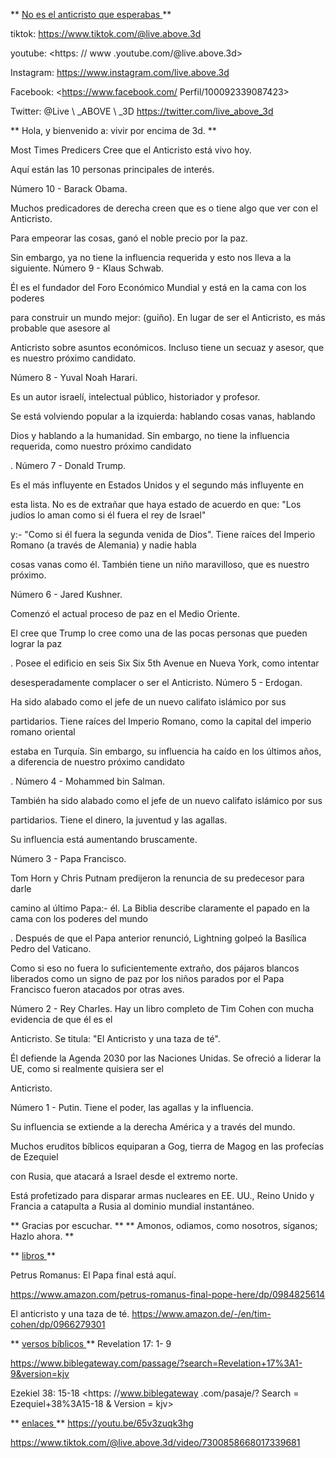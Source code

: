 ** <u> No es el anticristo que esperabas </u> **

tiktok: <https://www.tiktok.com/@live.above.3d>

youtube: <https: // www .youtube.com/@live.above.3d>

Instagram: <https://www.instagram.com/live.above.3d>

Facebook: <https://www.facebook.com/ Perfil/100092339087423>

Twitter: @Live \ _ABOVE \ _3D <https://twitter.com/live_above_3d>

** Hola, y bienvenido a: vivir por encima de 3d. **

Most Times Predicers Cree que el Anticristo está vivo hoy.

Aquí están las 10 personas principales de interés.

Número 10 - Barack Obama.

Muchos predicadores de derecha creen que es o tiene algo que ver con
el Anticristo.

Para empeorar las cosas, ganó el noble precio por la paz.

Sin embargo, ya no tiene la influencia requerida y esto nos lleva a la siguiente.
Número 9 - Klaus Schwab.

Él es el fundador del Foro Económico Mundial y está en la cama con los poderes

para construir un mundo mejor: (guiño).
En lugar de ser el Anticristo, es más probable que asesore al

Anticristo sobre asuntos económicos.
Incluso tiene un secuaz y asesor, que es nuestro próximo candidato.

Número 8 - Yuval Noah Harari.

Es un autor israelí, intelectual público, historiador y profesor.

Se está volviendo popular a la izquierda: hablando cosas vanas, hablando

Dios y hablando a la humanidad.
Sin embargo, no tiene la influencia requerida, como nuestro próximo candidato

.
Número 7 - Donald Trump.

Es el más influyente en Estados Unidos y el segundo más influyente en

esta lista.
No es de extrañar que haya estado de acuerdo en que: "Los judíos lo aman como si él fuera el rey de Israel"

y:- "Como si él fuera la segunda venida de Dios".
Tiene raíces del Imperio Romano (a través de Alemania) y nadie habla

cosas vanas como él.
También tiene un niño maravilloso, que es nuestro próximo.

Número 6 - Jared Kushner.

Comenzó el actual proceso de paz en el Medio Oriente.

El cree que Trump lo cree como una de las pocas personas que pueden lograr la paz

.
Posee el edificio en seis Six Six 5th Avenue en Nueva York, como intentar

desesperadamente complacer o ser el Anticristo.
Número 5 - Erdogan.

Ha sido alabado como el jefe de un nuevo califato islámico por sus

partidarios.
Tiene raíces del Imperio Romano, como la capital del imperio romano oriental

estaba en Turquía.
Sin embargo, su influencia ha caído en los últimos años, a diferencia de nuestro próximo candidato

.
Número 4 - Mohammed bin Salman.

También ha sido alabado como el jefe de un nuevo califato islámico por sus

partidarios.
Tiene el dinero, la juventud y las agallas.

Su influencia está aumentando bruscamente.

Número 3 - Papa Francisco.

Tom Horn y Chris Putnam predijeron la renuncia de su predecesor para darle

camino al último Papa:- él.
La Biblia describe claramente el papado en la cama con los poderes del mundo

.
Después de que el Papa anterior renunció, Lightning golpeó la Basílica Pedro del Vaticano.

Como si eso no fuera lo suficientemente extraño, dos pájaros blancos liberados como un signo de
paz por los niños parados por el Papa Francisco fueron atacados por otras aves.

Número 2 - Rey Charles.
Hay un libro completo de Tim Cohen con mucha evidencia de que él es el

Anticristo. Se titula: "El Anticristo y una taza de té".

Él defiende la Agenda 2030 por las Naciones Unidas.
Se ofreció a liderar la UE, como si realmente quisiera ser el

Anticristo.

Número 1 - Putin.
Tiene el poder, las agallas y la influencia.

Su influencia se extiende a la derecha América y a través del mundo.

Muchos eruditos bíblicos equiparan a Gog, tierra de Magog en las profecías de Ezequiel

con Rusia, que atacará a Israel desde el extremo norte.

Está profetizado para disparar armas nucleares en EE. UU., Reino Unido y Francia a
catapulta a Rusia al dominio mundial instantáneo.

** Gracias por escuchar. **
** Amonos, odiamos, como nosotros, síganos; Hazlo ahora. **

** <u> libros </u> **

Petrus Romanus: El Papa final está aquí.

<https://www.amazon.com/petrus-romanus-final-pope-here/dp/0984825614>

El anticristo y una taza de té.
<https://www.amazon.de/-/en/tim-cohen/dp/0966279301>

** <u> versos bíblicos </u> **
Revelation 17: 1- 9

<https://www.biblegateway.com/passage/?search=Revelation+17%3A1-9&version=kjv>

Ezekiel 38: 15-18
<https: //www.biblegateway .com/pasaje/? Search = Ezequiel+38%3A15-18 & Version = kjv>

** <u> enlaces </u> **
<https://youtu.be/65v3zuqk3hg>

<https://www.tiktok.com/@live.above.3d/video/7300858668017339681>

